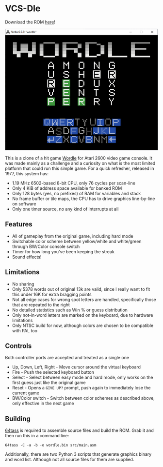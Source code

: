 # VCS-Dle
Download the ROM [here](https://github.com/akumanatt/2600-wordle/releases/download/v1.0.0/wordle.bin)!

![Emulator screenshot](screenshot.png)

This is a clone of a hit game
[Wordle](https://www.nytimes.com/games/wordle/index.html) for Atari 2600 video
game console. It was made mainly as a challenge and a curiosity on what is the
most limited platform that could run this simple game. For a quick refresher,
released in 1977, this system has:

- 1.19 MHz 6502-based 8-bit CPU, only 76 cycles per scan-line
- Only 4 KiB of address space available for banked ROM 
- Only 128 bytes (yes, no prefixes) of RAM for variables and stack
- No frame buffer or tile maps, the CPU has to drive graphics line-by-line
  on software
- Only one timer source, no any kind of interrupts at all

## Features

- All of gameplay from the original game, including hard mode
- Switchable color scheme between yellow/white and white/green through BW/Color
  console switch
- Timer for how long you've been keeping the streak
- Sound effects!

## Limitations

- No sharing
- Only 5378 words out of original 13k are valid, since I really want to fit
  this under 16K for extra bragging points
- Not all edge cases for wrong spot letters are handled, specifically those
  that are repeated to the right
- No detailed statistics such as Win % or guess distribution
- Only not-in-word letters are marked on the keyboard, due to hardware
  limitations
- Only NTSC build for now, although colors are chosen to be compatible with PAL
  too

## Controls
Both controller ports are accepted and treated as a single one

- Up, Down, Left, Right - Move cursor around the virtual keyboard
- Fire - Push the selected keyboard button
- Select - Select between easy mode and hard mode, only works on the first
  guess just like the original game
- Reset - Opens a `GIVE UP?` prompt, push again to immediately lose the current
  game
- BW/Color switch - Switch between color schemes as described above, only
  effective in the next game

## Building
[64tass](https://sourceforge.net/projects/tass64/) is required to assemble
source files and build the ROM. Grab it and then run this in a command line:

```
64tass -C -a -b -o wordle.bin src/main.asm
```

Additionally, there are two Python 3 scripts that generate graphics binary and
word list. Although not all source files for them are supplied.
